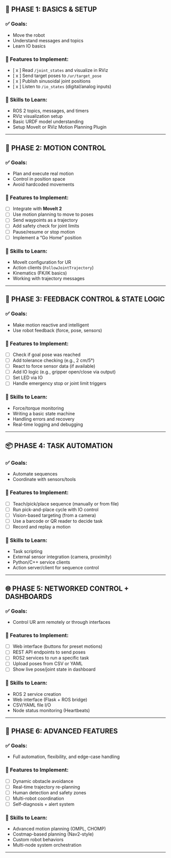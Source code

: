 

## 🔧 PHASE 1: BASICS & SETUP

### ✅ Goals:

* Move the robot
* Understand messages and topics
* Learn IO basics

### 🔹 Features to Implement:

* [ x ] Read `/joint_states` and visualize in RViz
* [ x ] Send target poses to `/ur/target_pose`
* [ x ] Publish sinusoidal joint positions
* [ x ] Listen to `/io_states` (digital/analog inputs)

### 🔹 Skills to Learn:

* ROS 2 topics, messages, and timers
* RViz visualization setup
* Basic URDF model understanding
* Setup MoveIt or RViz Motion Planning Plugin

---

## 🤖 PHASE 2: MOTION CONTROL

### ✅ Goals:

* Plan and execute real motion
* Control in position space
* Avoid hardcoded movements

### 🔹 Features to Implement:

* [ ] Integrate with **MoveIt 2**
* [ ] Use motion planning to move to poses
* [ ] Send waypoints as a trajectory
* [ ] Add safety check for joint limits
* [ ] Pause/resume or stop motion
* [ ] Implement a “Go Home” position

### 🔹 Skills to Learn:

* MoveIt configuration for UR
* Action clients (`FollowJointTrajectory`)
* Kinematics (FK/IK basics)
* Working with trajectory messages

---

## 🔄 PHASE 3: FEEDBACK CONTROL & STATE LOGIC

### ✅ Goals:

* Make motion reactive and intelligent
* Use robot feedback (force, pose, sensors)

### 🔹 Features to Implement:

* [ ] Check if goal pose was reached
* [ ] Add tolerance checking (e.g., 2 cm/5°)
* [ ] React to force sensor data (if available)
* [ ] Add IO logic (e.g., gripper open/close via output)
* [ ] Set LED via IO
* [ ] Handle emergency stop or joint limit triggers

### 🔹 Skills to Learn:

* Force/torque monitoring
* Writing a basic state machine
* Handling errors and recovery
* Real-time logging and debugging

---

## 📦 PHASE 4: TASK AUTOMATION

### ✅ Goals:

* Automate sequences
* Coordinate with sensors/tools

### 🔹 Features to Implement:

* [ ] Teach/pick/place sequence (manually or from file)
* [ ] Run pick-and-place cycle with IO control
* [ ] Vision-based targeting (from a camera)
* [ ] Use a barcode or QR reader to decide task
* [ ] Record and replay a motion

### 🔹 Skills to Learn:

* Task scripting
* External sensor integration (camera, proximity)
* Python/C++ service clients
* Action server/client for sequence control

---

## 🌐 PHASE 5: NETWORKED CONTROL + DASHBOARDS

### ✅ Goals:

* Control UR arm remotely or through interfaces

### 🔹 Features to Implement:

* [ ] Web interface (buttons for preset motions)
* [ ] REST API endpoints to send poses
* [ ] ROS2 services to run a specific task
* [ ] Upload poses from CSV or YAML
* [ ] Show live pose/joint state in dashboard

### 🔹 Skills to Learn:

* ROS 2 service creation
* Web interface (Flask + ROS bridge)
* CSV/YAML file I/O
* Node status monitoring (Heartbeats)

---

## 🧠 PHASE 6: ADVANCED FEATURES

### ✅ Goals:

* Full automation, flexibility, and edge-case handling

### 🔹 Features to Implement:

* [ ] Dynamic obstacle avoidance
* [ ] Real-time trajectory re-planning
* [ ] Human detection and safety zones
* [ ] Multi-robot coordination
* [ ] Self-diagnosis + alert system

### 🔹 Skills to Learn:

* Advanced motion planning (OMPL, CHOMP)
* Costmap-based planning (Nav2-style)
* Custom robot behaviors
* Multi-node system orchestration

---



